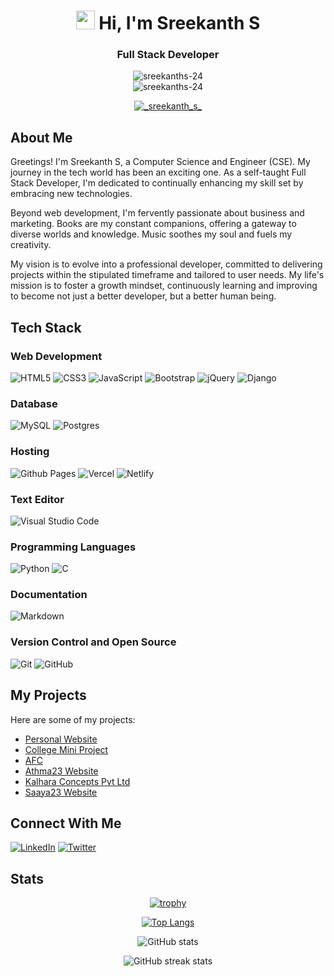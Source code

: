<!-- Header Section -->
<h1 align="center">
  <img src="https://raw.githubusercontent.com/MartinHeinz/MartinHeinz/master/wave.gif" width="30px">
  Hi, I'm Sreekanth S
</h1>

<!-- Introduction Section -->
<h3 align="center">
  Full Stack Developer
</h3>

<!-- Profile Views Section -->
<p align="center">
  <img src="https://komarev.com/ghpvc/?username=sreekanths-24&label=Profile%20views&color=0e75b6&style=flat" alt="sreekanths-24"><br />
  <img src="https://img.shields.io/badge/asus%20laptop-000000?style=for-the-badge&logo=asus&logoColor=white" alt="sreekanths-24">
</p>

<!-- Social Links Section -->
<p align="center">
  <a href="https://twitter.com/_sreekanth_s_" target="blank">
    <img src="https://img.shields.io/twitter/follow/_sreekanth_s_?logo=twitter&style=for-the-badge" alt="_sreekanth_s_">
  </a>
</p>

## About Me
Greetings! I'm Sreekanth S, a  Computer Science and Engineer (CSE). My journey in the tech world has been an exciting one. As a self-taught Full Stack Developer, I'm dedicated to continually enhancing my skill set by embracing new technologies.


Beyond web development, I'm fervently passionate about business and marketing. Books are my constant companions, offering a gateway to diverse worlds and knowledge. Music soothes my soul and fuels my creativity.


My vision is to evolve into a professional developer, committed to delivering projects within the stipulated timeframe and tailored to user needs. My life's mission is to foster a growth mindset, continuously learning and improving to become not just a better developer, but a better human being.

<!-- - 🌱 I'm currently in the process of becoming a Full Stack Developer.
- 💬 Ask me about **HTML5, CSS3, GIT VCS.**
- 👯 I'm open to collaboration on web development projects.
- 📫 Reach me at: [sreekanthsanthosh17@gmail.com](mailto:sreekanthsanthosh17@gmail.com)
- 😄 Pronouns: he/him 
- 🎵 I enjoy listening to music. -->

## Tech Stack

### Web Development
![HTML5](https://img.shields.io/badge/html5-%23E34F26.svg?style=for-the-badge&logo=html5&logoColor=white)
![CSS3](https://img.shields.io/badge/css3-%231572B6.svg?style=for-the-badge&logo=css3&logoColor=white)
![JavaScript](https://img.shields.io/badge/javascript-%23323330.svg?style=for-the-badge&logo=javascript&logoColor=%23F7DF1E)
![Bootstrap](https://img.shields.io/badge/bootstrap-%23563D7C.svg?style=for-the-badge&logo=bootstrap&logoColor=white)
![jQuery](https://img.shields.io/badge/jquery-%230769AD.svg?style=for-the-badge&logo=jquery&logoColor=white)
![Django](https://img.shields.io/badge/django-%23092E20.svg?style=for-the-badge&logo=django&logoColor=white)

### Database
![MySQL](https://img.shields.io/badge/mysql-%2300f.svg?style=for-the-badge&logo=mysql&logoColor=white)
![Postgres](https://img.shields.io/badge/postgres-%23316192.svg?style=for-the-badge&logo=postgresql&logoColor=white)

### Hosting
![Github Pages](https://img.shields.io/badge/github%20pages-121013?style=for-the-badge&logo=github&logoColor=white)
![Vercel](https://img.shields.io/badge/vercel-%23000000.svg?style=for-the-badge&logo=vercel&logoColor=white)
![Netlify](https://img.shields.io/badge/netlify-%23000000.svg?style=for-the-badge&logo=netlify&logoColor=#00C7B7)

### Text Editor
![Visual Studio Code](https://img.shields.io/badge/Visual%20Studio%20Code-0078d7.svg?style=for-the-badge&logo=visual-studio-code&logoColor=white)

### Programming Languages
![Python](https://img.shields.io/badge/python-3670A0?style=for-the-badge&logo=python&logoColor=ffdd54)
![C](https://img.shields.io/badge/c-%2300599C.svg?style=for-the-badge&logo=c&logoColor=white)

### Documentation
![Markdown](https://img.shields.io/badge/markdown-%23000000.svg?style=for-the-badge&logo=markdown&logoColor=white)

### Version Control and Open Source
![Git](https://img.shields.io/badge/git-%23F05033.svg?style=for-the-badge&logo=git&logoColor=white)
![GitHub](https://img.shields.io/badge/github-%23121011.svg?style=for-the-badge&logo=github&logoColor=white)

## My Projects
Here are some of my projects:
- [Personal Website](https://iamsreekanths.netlify.app)
- [College Mini Project](https://www.github.com/sreekanths-24/CRM)
- [AFC](https://afc-six.vercel.app/)
- [Athma23 Website](https://athma23.netlify.app/)
- [Kalhara Concepts Pvt Ltd](https://www.kalharaconcepts.com/)
- [Saaya23 Website](https://saaya23.netlify.app)

## Connect With Me

[![LinkedIn](https://img.shields.io/badge/LinkedIn-%230077B5.svg?style=for-the-badge&logo=linkedin&logoColor=white)](https://www.linkedin.com/in/sreekanth-s-663418232)
[![Twitter](https://img.shields.io/badge/Twitter-%231DA1F2.svg?style=for-the-badge&logo=Twitter&logoColor=white)](https://twitter.com/_Sreekanth_S_/)

## Stats
<div align="center">
  <!-- GitHub Profile Trophy -->
 
[![trophy](https://github-profile-trophy.vercel.app/?username=sreekanths-24&theme=onestar&column=3&margin-w=5&margin-h=5)](https://github.com/ryo-ma/github-profile-trophy)

  <!-- Top Languages -->
  [![Top Langs](https://github-readme-stats.vercel.app/api/top-langs/?username=sreekanths-24&layout=compact&theme=dark)](https://github.com/anuraghazra/github-readme-stats)

  <!-- GitHub Stats -->
  ![GitHub stats](https://github-readme-stats.vercel.app/api?username=sreekanths-24&show_icons=true&theme=dark)

  <!-- GitHub Streak Stats -->
  ![GitHub streak stats](https://github-readme-streak-stats.herokuapp.com/?user=sreekanths-24&theme=dark)
</div>
